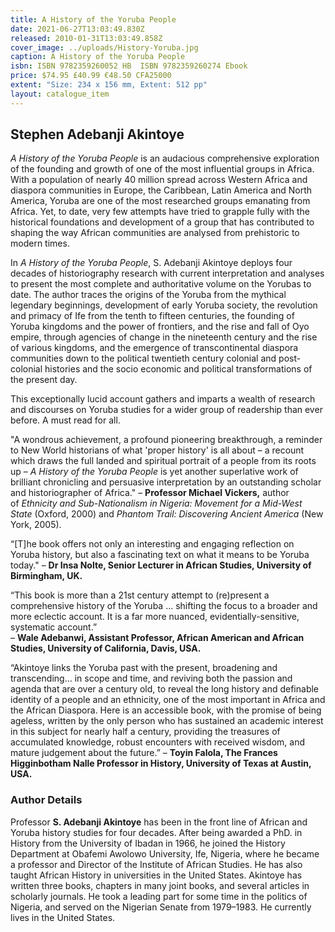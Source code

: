 ```yaml
---
title: A History of the Yoruba People
date: 2021-06-27T13:03:49.830Z
released: 2010-01-31T13:03:49.858Z
cover_image: ../uploads/History-Yoruba.jpg
caption: A History of the Yoruba People
isbn: ISBN 9782359260052 HB  ISBN 9782359260274 Ebook
price: $74.95 £40.99 €48.50 CFA25000
extent: "Size: 234 x 156 mm, Extent: 512 pp"
layout: catalogue_item
---
```

## Stephen Adebanji Akintoye

*A History of the Yoruba People* is an audacious comprehensive exploration of the founding and growth of one of the most influential groups in Africa. With a population of nearly 40 million spread across Western Africa and diaspora communities in Europe, the Caribbean, Latin America and North America, Yoruba are one of the most researched groups emanating from Africa. Yet, to date, very few attempts have tried to grapple fully with the historical foundations and development of a group that has contributed to shaping the way African communities are analysed from prehistoric to modern times.

In *A History of the Yoruba People*, S. Adebanji Akintoye deploys four decades of historiography research with current interpretation and analyses to present the most complete and authoritative volume on the Yorubas to date. The author traces the origins of the Yoruba from the mythical legendary beginnings, development of early Yoruba society, the revolution and primacy of Ife from the tenth to fifteen centuries, the founding of Yoruba kingdoms and the power of frontiers, and the rise and fall of Oyo empire, through agencies of change in the nineteenth century and the rise of various kingdoms, and the emergence of transcontinental diaspora communities down to the political twentieth century colonial and post-colonial histories and the socio economic and political transformations of the present day.

This exceptionally lucid account gathers and imparts a wealth of research and discourses on Yoruba studies for a wider group of readership than ever before. A must read for all.

"A wondrous achievement, a profound pioneering breakthrough, a reminder to New World historians of what 'proper history' is all about – a recount which draws the full landed and spiritual portrait of a people from its roots up – *A History of the Yoruba People* is yet another superlative work of brilliant chronicling and persuasive interpretation by an outstanding scholar and historiographer of Africa." – **Professor Michael Vickers,** author of *Ethnicity and Sub-Nationalism in Nigeria: Movement for a Mid-West State* (Oxford, 2000) and *Phantom Trail: Discovering Ancient America* (New York, 2005).

“\[T]he book offers not only an interesting and engaging reflection on Yoruba history, but also a fascinating text on what it means to be Yoruba today." – **Dr Insa Nolte, Senior Lecturer in African Studies, University of Birmingham, UK.**

“This book is more than a 21st century attempt to (re)present a comprehensive history of the Yoruba ... shifting the focus to a broader and more eclectic account. It is a far more nuanced, evidentially-sensitive, systematic account.”\
– **Wale Adebanwi, Assistant Professor, African American and African Studies, University of California, Davis, USA.**

“Akintoye links the Yoruba past with the present, broadening and transcending... in scope and time, and reviving both the passion and agenda that are over a century old, to reveal the long history and definable identity of a people and an ethnicity, one of the most important in Africa and the African Diaspora. Here is an accessible book, with the promise of being ageless, written by the only person who has sustained an academic interest in this subject for nearly half a century, providing the treasures of accumulated knowledge, robust encounters with received wisdom, and mature judgement about the future.” – **Toyin Falola, The Frances Higginbotham Nalle Professor in History, University of Texas at Austin, USA.**

### Author Details

Professor **S. Adebanji Akintoye** has been in the front line of African and Yoruba history studies for four decades. After being awarded a PhD. in History from the University of Ibadan in 1966, he joined the History Department at Obafemi Awolowo University, Ife, Nigeria, where he became a professor and Director of the Institute of African Studies. He has also taught African History in universities in the United States. Akintoye has written three books, chapters in many joint books, and several articles in scholarly journals. He took a leading part for some time in the politics of Nigeria, and served on the Nigerian Senate from 1979–1983. He currently lives in the United States.